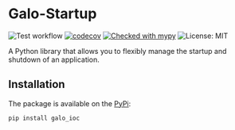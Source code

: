 # Galo-Startup

![Test workflow](https://github.com/maximsakhno/galo-startup/actions/workflows/test.yml/badge.svg)
[![codecov](https://codecov.io/gh/maximsakhno/galo-startup/branch/master/graph/badge.svg?token=Z5ZDJ3N02S)](https://codecov.io/gh/maximsakhno/galo-startup)
[![Checked with mypy](http://www.mypy-lang.org/static/mypy_badge.svg)](http://mypy-lang.org/)
![License: MIT](https://img.shields.io/badge/License-MIT-blue.svg)

A Python library that allows you to flexibly manage the startup and shutdown of an application.

## Installation

The package is available on the [PyPi](https://pypi.org/project/galo_ioc/):

```commandline
pip install galo_ioc
```
